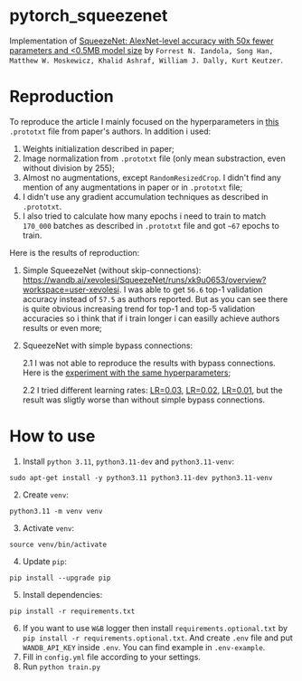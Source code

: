 # pytorch_squeezenet
Implementation of [SqueezeNet: AlexNet-level accuracy with 50x fewer parameters and <0.5MB model size](https://arxiv.org/abs/1602.07360v4) by `Forrest N. Iandola, Song Han, Matthew W. Moskewicz, Khalid Ashraf, William J. Dally, Kurt Keutzer`.

# Reproduction
To reproduce the article I mainly focused on the hyperparameters in [this](https://github.com/forresti/SqueezeNet/blob/master/SqueezeNet_v1.0/solver.prototxt) `.prototxt` file from paper's authors. In addition i used:

1. Weights initialization described in paper;
2. Image normalization from `.prototxt` file (only mean substraction, even without division by 255);
3. Almost no augmentations, except `RandomResizedCrop`. I didn't find any mention of any augmentations in paper or in `.prototxt` file;
4. I didn't use any gradient accumulation techniques as described in `.prototxt`.
5. I also tried to calculate how many epochs i need to train to match `170_000` batches as described in `.prototxt` file and got `~67` epochs to train.

Here is the results of reproduction:
1. Simple SqueezeNet (without skip-connections): https://wandb.ai/xevolesi/SqueezeNet/runs/xk9u0653/overview?workspace=user-xevolesi. I was able to get `56.6` top-1 validation accuracy instead of `57.5` as authors reported. But as you can see there is quite obvious increasing trend for top-1 and top-5 validation accuracies so i think that if i train longer i can easilly achieve authors results or even more;
2. SqueezeNet with simple bypass connections:

    2.1 I was not able to reproduce the results with bypass connections. Here is the [experiment with the same hyperparameters](https://wandb.ai/xevolesi/SqueezeNet/runs/vfi0r453/overview?workspace=user-xevolesi);

    2.2 I tried different learning rates: [LR=0.03](https://wandb.ai/xevolesi/SqueezeNet/runs/42usodxu/overview?workspace=user-xevolesi), [LR=0.02](https://wandb.ai/xevolesi/SqueezeNet/runs/jky2j69o/overview?workspace=user-xevolesi), [LR=0.01](https://wandb.ai/xevolesi/SqueezeNet/runs/q42atfuk/overview?workspace=user-xevolesi), but the result was sligtly worse than without simple bypass connections.


# How to use
1. Install `python 3.11`, `python3.11-dev` and `python3.11-venv`:
```
sudo apt-get install -y python3.11 python3.11-dev python3.11-venv
```
2. Create `venv`:
```
python3.11 -m venv venv
```
3. Activate `venv`:
```
source venv/bin/activate
```
4. Update `pip`:
```
pip install --upgrade pip
```
5. Install dependencies:
```
pip install -r requirements.txt
```
6. If you want to use `W&B` logger then install `requirements.optional.txt` by `pip install -r requirements.optional.txt`. And create `.env` file and put `WANDB_API_KEY` inside `.env`. You can find example in `.env-example`.
7. Fill in `config.yml` file according to your settings.
8. Run `python train.py`